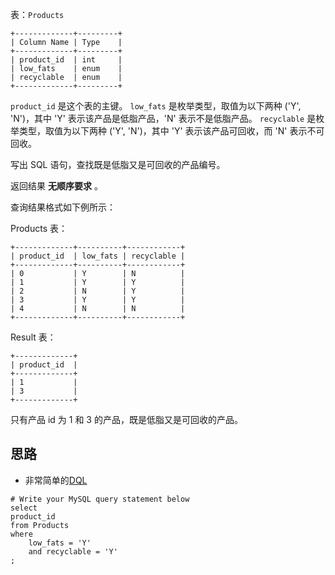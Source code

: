 
表：`Products`

```mysql
+-------------+---------+
| Column Name | Type    |
+-------------+---------+
| product_id  | int     |
| low_fats    | enum    |
| recyclable  | enum    |
+-------------+---------+
```
`product_id` 是这个表的主键。
`low_fats` 是枚举类型，取值为以下两种 ('Y', 'N')，其中 'Y' 表示该产品是低脂产品，'N' 表示不是低脂产品。
`recyclable` 是枚举类型，取值为以下两种 ('Y', 'N')，其中 'Y' 表示该产品可回收，而 'N' 表示不可回收。

写出 SQL 语句，查找既是低脂又是可回收的产品编号。

返回结果 **无顺序要求** 。

查询结果格式如下例所示：

Products 表：
```mysql
+-------------+----------+------------+
| product_id  | low_fats | recyclable |
+-------------+----------+------------+
| 0           | Y        | N          |
| 1           | Y        | Y          |
| 2           | N        | Y          |
| 3           | Y        | Y          |
| 4           | N        | N          |
+-------------+----------+------------+
```
Result 表：
```mysql
+-------------+
| product_id  |
+-------------+
| 1           |
| 3           |
+-------------+
```
只有产品 id 为 1 和 3 的产品，既是低脂又是可回收的产品。

## 思路

- 非常简单的[DQL](SQL/5.DQL) 
```mysql
# Write your MySQL query statement below
select 
product_id
from Products
where 
    low_fats = 'Y'
    and recyclable = 'Y'
;
```